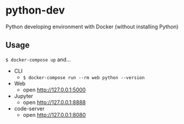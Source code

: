 # python-dev
Python developing environment with Docker (without installing Python)

## Usage
`$ docker-compose up` and...

- CLI
    - `$ docker-compose run --rm web python --version`
- Web
    - open http://127.0.0.1:5000
- Jupyter
    - open http://127.0.0.1:8888
- code-server
    - open http://127.0.0.1:8080
